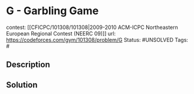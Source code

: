 # G - Garbling Game

contest: [[CFICPC/101308/101308|2009-2010 ACM-ICPC Northeastern European Regional Contest (NEERC 09)]]
url: https://codeforces.com/gym/101308/problem/G
Status: #UNSOLVED
Tags: #

## Description

## Solution

